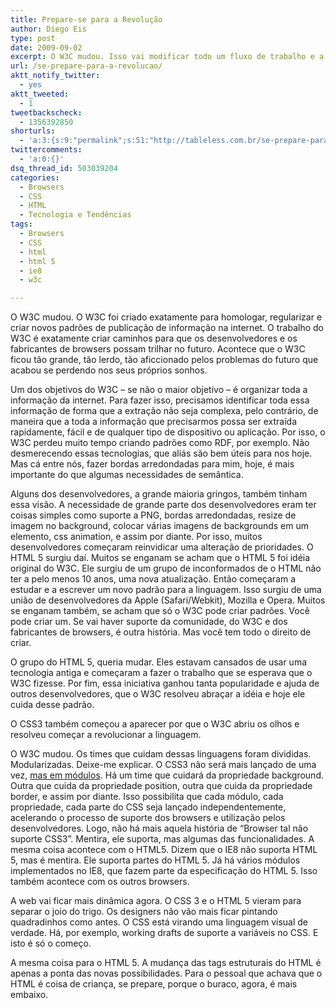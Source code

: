 ```yaml
---
title: Prepare-se para a Revolução
author: Diego Eis
type: post
date: 2009-09-02
excerpt: O W3C mudou. Isso vai modificar todo um fluxo de trabalho e a velocidade das implementações dos browsers e a forma com que os desenvolvedores trabalham.
url: /se-prepare-para-a-revolucao/
aktt_notify_twitter:
  - yes
aktt_tweeted:
  - 1
tweetbackscheck:
  - 1356392850
shorturls:
  - 'a:3:{s:9:"permalink";s:51:"http://tableless.com.br/se-prepare-para-a-revolucao";s:7:"tinyurl";s:26:"http://tinyurl.com/3lwbs77";s:4:"isgd";s:19:"http://is.gd/S9pIzt";}'
twittercomments:
  - 'a:0:{}'
dsq_thread_id: 503039204
categories:
  - Browsers
  - CSS
  - HTML
  - Tecnologia e Tendências
tags:
  - Browsers
  - CSS
  - html
  - html 5
  - ie8
  - w3c

---
```

O W3C mudou. O W3C foi criado exatamente para homologar, regularizar e criar novos padrões de publicação de informação na internet. O trabalho do W3C é exatamente criar caminhos para que os desenvolvedores e os fabricantes de browsers possam trilhar no futuro. Acontece que o W3C ficou tão grande, tão lerdo, tão aficcionado pelos problemas do futuro que acabou se perdendo nos seus próprios sonhos.

Um dos objetivos do W3C &#8211; se não o maior objetivo &#8211; é organizar toda a informação da internet. Para fazer isso, precisamos identificar toda essa informação de forma que a extração não seja complexa, pelo contrário, de maneira que a toda a informação que precisarmos possa ser extraída rapidamente, fácil e de qualquer tipo de dispositivo ou aplicação. Por isso, o W3C perdeu muito tempo criando padrões como RDF, por exemplo. Não desmerecendo essas tecnologias, que aliás são bem úteis para nos hoje. Mas cá entre nós, fazer bordas arredondadas para mim, hoje, é mais importante do que algumas necessidades de semântica.
  
Alguns dos desenvolvedores, a grande maioria gringos, também tinham essa visão. A necessidade de grande parte dos desenvolvedores eram ter coisas simples como suporte a PNG, bordas arredondadas, resize de imagem no background, colocar várias imagens de backgrounds em um elemento, css animation, e assim por diante. Por isso, muitos desenvolvedores começaram reinvidicar uma alteração de prioridades. O HTML 5 surgiu daí. Muitos se enganam se acham que o HTML 5 foi idéia original do W3C. Ele surgiu de um grupo de inconformados de o HTML não ter a pelo menos 10 anos, uma nova atualização. Então começaram a estudar e a escrever um novo padrão para a linguagem. Isso surgiu de uma união de desenvolvedores da Apple (Safari/Webkit), Mozilla e Opera. Muitos se enganam também, se acham que só o W3C pode criar padrões. Você pode criar um. Se vai haver suporte da comunidade, do W3C e dos fabricantes de browsers, é outra história. Mas você tem todo o direito de criar.

O grupo do HTML 5, queria mudar. Eles estavam cansados de usar uma tecnologia antiga e começaram a fazer o trabalho que se esperava que o W3C fizesse. Por fim, essa iniciativa ganhou tanta popularidade e ajuda de outros desenvolvedores, que o W3C resolveu abraçar a idéia e hoje ele cuida desse padrão.
  
O CSS3 também começou a aparecer por que o W3C abriu os olhos e resolveu começar a revolucionar a linguagem.

O W3C mudou. Os times que cuidam dessas linguagens foram divididas. Modularizadas. Deixe-me explicar. O CSS3 não será mais lançado de uma vez, [mas em módulos][1]. Há um time que cuidará da propriedade background. Outra que cuida da propriedade position, outra que cuida da propriedade border, e assim por diante. Isso possibilita que cada módulo, cada propriedade, cada parte do CSS seja lançado independentemente, acelerando o processo de suporte dos browsers e utilização pelos desenvolvedores. Logo, não há mais aquela história de “Browser tal não suporte CSS3”. Mentira, ele suporta, mas algumas das funcionalidades. A mesma coisa acontece com o HTML5. Dizem que o IE8 não suporta HTML 5, mas é mentira. Ele suporta partes do HTML 5. Já há vários módulos implementados no IE8, que fazem parte da especificação do HTML 5. Isso também acontece com os outros browsers.

A web vai ficar mais dinâmica agora. O CSS 3 e o HTML 5 vieram para separar o joio do trigo. Os designers não vão mais ficar pintando quadradinhos como antes. O CSS está virando uma linguagem visual de verdade. Há, por exemplo, working drafts de suporte a variáveis no CSS. E isto é só o começo.
  
A mesma coisa para o HTML 5. A mudança das tags estruturais do HTML é apenas a ponta das novas possibilidades. Para o pessoal que achava que o HTML é coisa de criança, se prepare, porque o buraco, agora, é mais embaixo.

 [1]: http://www.w3.org/TR/css3-roadmap/#whymods